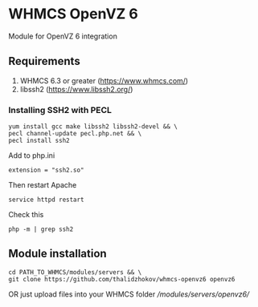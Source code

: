 # WHMCS OpenVZ 6
Module for OpenVZ 6 integration

## Requirements
1. WHMCS 6.3 or greater (https://www.whmcs.com/)
2. libssh2 (https://www.libssh2.org/)

### Installing SSH2 with PECL
```
yum install gcc make libssh2 libssh2-devel && \
pecl channel-update pecl.php.net && \
pecl install ssh2
```

Add to php.ini
```
extension = "ssh2.so"
```

Then restart Apache
```
service httpd restart
```

Check this
```
php -m | grep ssh2
```

## Module installation
```
cd PATH_TO_WHMCS/modules/servers && \
git clone https://github.com/thalidzhokov/whmcs-openvz6 openvz6
```

OR just upload files into your WHMCS folder _/modules/servers/openvz6/_

